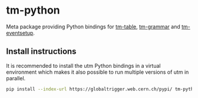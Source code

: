 # tm-python

Meta package providing Python bindings for
[tm-table](https://github.com/cms-l1-globaltrigger/tm-table),
[tm-grammar](https://github.com/cms-l1-globaltrigger/tm-grammar) and
[tm-eventsetup](https://github.com/cms-l1-globaltrigger/tm-eventsetup).

## Install instructions

It is recommended to install the utm Python bindings in a virtual environment
which makes it also possible to run multiple versions of utm in parallel.

```bash
pip install --index-url https://globaltrigger.web.cern.ch/pypi/ tm-python==0.11.0
```
